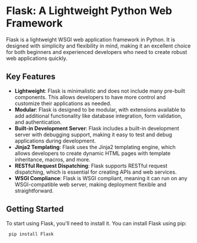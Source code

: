 # Flask: A Lightweight Python Web Framework

Flask is a lightweight WSGI web application framework in Python. It is designed with simplicity and flexibility in mind, making it an excellent choice for both beginners and experienced developers who need to create robust web applications quickly.

## Key Features

- **Lightweight**: Flask is minimalistic and does not include many pre-built components. This allows developers to have more control and customize their applications as needed.
- **Modular**: Flask is designed to be modular, with extensions available to add additional functionality like database integration, form validation, and authentication.
- **Built-in Development Server**: Flask includes a built-in development server with debugging support, making it easy to test and debug applications during development.
- **Jinja2 Templating**: Flask uses the Jinja2 templating engine, which allows developers to create dynamic HTML pages with template inheritance, macros, and more.
- **RESTful Request Dispatching**: Flask supports RESTful request dispatching, which is essential for creating APIs and web services.
- **WSGI Compliance**: Flask is WSGI compliant, meaning it can run on any WSGI-compatible web server, making deployment flexible and straightforward.

## Getting Started

To start using Flask, you'll need to install it. You can install Flask using pip:

`
pip install Flask`
